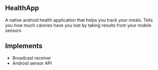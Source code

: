 ## HealthApp


 A native android health application that helps you track your meals.
 Tells you how much calories have you lost by taking results from your mobile sensors
 
 ## Implements
 
 - Broadcast receiver 
 - Android sensor API


